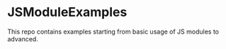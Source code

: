 # JSModuleExamples
This repo contains examples starting from  basic usage of JS modules to advanced.
